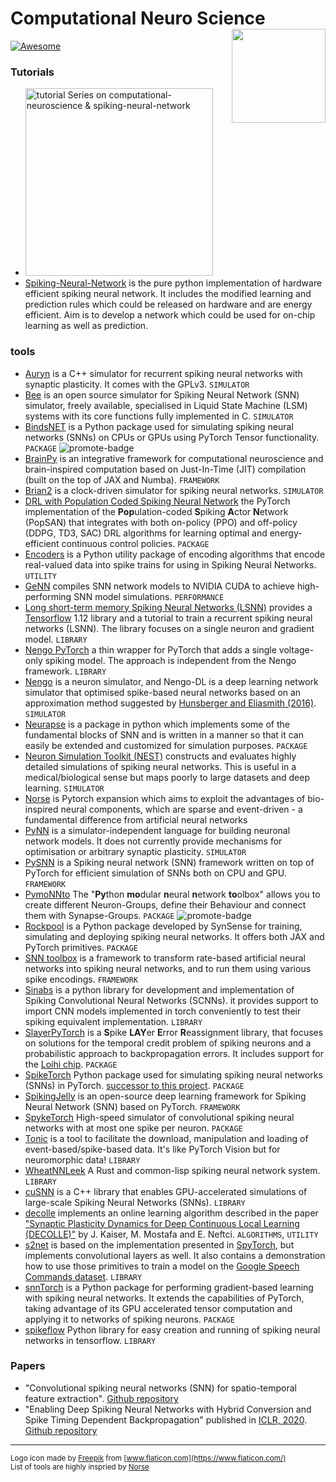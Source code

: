 # Computational Neuro Science <img align="right" src="./assets/README/logo.svg" width="150px" >
[![Awesome](https://cdn.rawgit.com/sindresorhus/awesome/d7305f38d29fed78fa85652e3a63e154dd8e8829/media/badge.svg)](https://github.com/sindresorhus/awesome)

### Tutorials
* <a href="/tutorials.md" title="tutorial Series on computational-neuroscience & spiking-neural-network"><img src="https://img.shields.io/badge/Our tutorial Series on CNS & SNN (🔥)-f7df1e" width="300px" alt="tutorial Series on computational-neuroscience & spiking-neural-network"/></a> 
* [Spiking-Neural-Network](https://github.com/Shikhargupta/Spiking-Neural-Network) is the pure python implementation of hardware efficient spiking neural network. It includes the modified learning and prediction rules which could be released on hardware and are energy efficient. Aim is to develop a network which could be used for on-chip learning as well as prediction.

### tools
* [Auryn](https://github.com/fzenke/auryn) is a C++ simulator for recurrent spiking neural networks with synaptic plasticity. It comes with the GPLv3. `SIMULATOR`
* [Bee](https://github.com/ricardodeazambuja/Bee) is an open source simulator for Spiking Neural Network (SNN) simulator, freely available, specialised in Liquid State Machine (LSM) systems with its core functions fully implemented in C. `SIMULATOR`
* [BindsNET](https://github.com/BindsNET/bindsnet) is a Python package used for simulating spiking neural networks (SNNs) on CPUs or GPUs using PyTorch Tensor functionality. `PACKAGE` ![promote-badge][promote]
* [BrainPy](https://github.com/PKU-NIP-Lab/BrainPy) is an integrative framework for computational neuroscience and brain-inspired computation based on Just-In-Time (JIT) compilation (built on the top of JAX and Numba). `FRAMEWORK`
* [Brian2](https://github.com/brian-team/brian2) is a clock-driven simulator for spiking neural networks. `SIMULATOR`
* [DRL with Population Coded Spiking Neural Network](https://github.com/combra-lab/pop-spiking-deep-rl) the PyTorch implementation of the **Pop**ulation-coded **S**piking **A**ctor **N**etwork (PopSAN) that integrates with both on-policy (PPO) and off-policy (DDPG, TD3, SAC) DRL algorithms for learning optimal and energy-efficient continuous control policies. `PACKAGE`
* [Encoders](https://github.com/iamsoroush/Encoders) is a Python utility package of encoding algorithms that encode real-valued data into spike trains for using in Spiking Neural Networks. `UTILITY`
* [GeNN](http://genn-team.github.io/genn/) compiles SNN network models to NVIDIA CUDA to achieve high-performing SNN model simulations. `PERFORMANCE`
* [Long short-term memory Spiking Neural Networks (LSNN)](https://github.com/IGITUGraz/LSNN-official) provides a [Tensorflow](https://www.tensorflow.org/) 1.12 library and a tutorial to train a recurrent spiking neural networks (LSNN). The library focuses on a single neuron and gradient model. `LIBRARY`
* [Nengo PyTorch](https://github.com/nengo/pytorch-spiking) a thin wrapper for PyTorch that adds a single voltage-only spiking model. The approach is independent from the Nengo framework. `LIBRARY`
* [Nengo](https://www.nengo.ai/nengo-dl/introduction.html) is a neuron simulator, and Nengo-DL is a deep learning network simulator that optimised spike-based neural networks based on an approximation method suggested by [Hunsberger and Eliasmith (2016)](https://arxiv.org/abs/1611.05141). `SIMULATOR`
* [Neurapse](https://github.com/udion/Neurapse) is a package in python which implements some of the fundamental blocks of SNN and is written in a manner so that it can easily be extended and customized for simulation purposes. `PACKAGE`
* [Neuron Simulation Toolkit (NEST)](https://nest-simulator.org) constructs and evaluates highly detailed simulations of spiking neural networks. This is useful in a medical/biological sense but maps poorly to large datasets and deep learning. `SIMULATOR`
* [Norse](https://github.com/norse/norse) is Pytorch expansion which aims to exploit the advantages of bio-inspired neural components, which are sparse and event-driven - a fundamental difference from artificial neural networks
* [PyNN](http://neuralensemble.org/docs/PyNN/) is a simulator-independent language for building neuronal network models. It does not currently provide mechanisms for optimisation or arbitrary synaptic plasticity. `SIMULATOR`
* [PySNN](https://github.com/BasBuller/PySNN/) is a Spiking neural network (SNN) framework written on top of PyTorch for efficient simulation of SNNs both on CPU and GPU. `FRAMEWORK`
* [PymoNNto](https://github.com/trieschlab/PymoNNto) The "**Py**thon **mo**dular **n**eural **n**etwork **to**olbox" allows you to create different Neuron-Groups, define their Behaviour and connect them with Synapse-Groups. `PACKAGE` ![promote-badge][promote]
* [Rockpool](https://gitlab.com/aiCTX/rockpool) is a Python package developed by SynSense for training, simulating and deploying spiking neural networks. It offers both JAX and PyTorch primitives. `PACKAGE`
* [SNN toolbox](https://snntoolbox.readthedocs.io/en/latest/guide/intro.html) is a framework to transform rate-based artificial neural networks into spiking neural networks, and to run them using various spike encodings. `FRAMEWORK`
* [Sinabs](https://gitlab.com/synsense/sinabs) is a python library for development and implementation of Spiking Convolutional Neural Networks (SCNNs). it provides support to import CNN models implemented in torch conveniently to test their spiking equivalent implementation. `LIBRARY`
* [SlayerPyTorch](https://github.com/bamsumit/slayerPytorch) is a **S**pike **LAY**er **E**rror **R**eassignment library, that focuses on solutions for the temporal credit problem of spiking neurons and a probabilistic approach to backpropagation errors. It includes support for the [Loihi chip](https://en.wikichip.org/wiki/intel/loihi). `PACKAGE`
* [SpikeTorch](https://github.com/djsaunde/spiketorch) Python package used for simulating spiking neural networks (SNNs) in PyTorch. [successor to this project](https://github.com/BINDS-LAB-UMASS/bindsnet). `PACKAGE`  
* [SpikingJelly](https://github.com/fangwei123456/spikingjelly) is an open-source deep learning framework for Spiking Neural Network (SNN) based on PyTorch. `FRAMEWORK`
* [SpykeTorch](https://github.com/miladmozafari/SpykeTorch) High-speed simulator of convolutional spiking neural networks with at most one spike per neuron. `PACKAGE`
* [Tonic](https://github.com/neuromorphs/tonic) is a tool to facilitate the download, manipulation and loading of event-based/spike-based data. It's like PyTorch Vision but for neuromorphic data! `LIBRARY`
* [WheatNNLeek](https://github.com/libgirlenterprise/WheatNNLeek) A Rust and common-lisp spiking neural network system. `LIBRARY`
* [cuSNN](https://github.com/tudelft/cuSNN) is a C++ library that enables GPU-accelerated simulations of large-scale Spiking Neural Networks (SNNs). `LIBRARY`
* [decolle](https://github.com/nmi-lab/decolle-public) implements an online learning algorithm described in the paper ["Synaptic Plasticity Dynamics for Deep Continuous Local Learning (DECOLLE)"](https://arxiv.org/abs/1811.10766) by J. Kaiser, M. Mostafa and E. Neftci. `ALGORITHMS`, `UTILITY`
* [s2net](https://github.com/romainzimmer/s2net) is based on the implementation presented in [SpyTorch](https://github.com/fzenke/spytorch), but implements convolutional layers as well. It also contains a demonstration how to use those primitives to train a model on the [Google Speech Commands dataset](https://arxiv.org/abs/1804.03209). `LIBRARY`
* [snnTorch](https://github.com/jeshraghian/snntorch) is a Python package for performing gradient-based learning with spiking neural networks. It extends the capabilities of PyTorch, taking advantage of its GPU accelerated tensor computation and applying it to networks of spiking neurons. `PACKAGE`
* [spikeflow](https://github.com/colinator/spikeflow) Python library for easy creation and running of spiking neural networks in tensorflow. `LIBRARY`

### Papers
* "Convolutional spiking neural networks (SNN) for spatio-temporal feature extraction". [Github repository](https://github.com/aa-samad/conv_snn)
* "Enabling Deep Spiking Neural Networks with Hybrid Conversion and Spike Timing Dependent Backpropagation" published in [ICLR, 2020](https://openreview.net/forum?id=B1xSperKvH). [Github repository](https://github.com/nitin-rathi/hybrid-snn-conversion)

---
<small>Logo icon made by [Freepik](https://www.flaticon.com/authors/freepik) from [www.flaticon.com](https://www.flaticon.com/)</small>  
<small>List of tools are highly inspried by [Norse](https://github.com/norse/norse)</small>

[promote]: https://img.shields.io/badge/❤️promote-e95420
